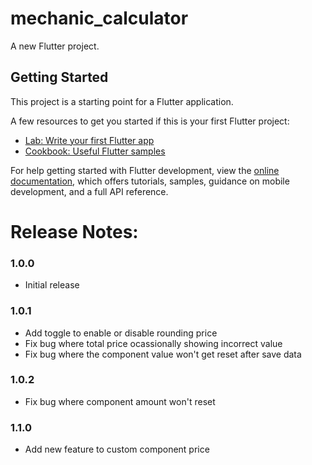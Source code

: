 # mechanic_calculator

A new Flutter project.

## Getting Started

This project is a starting point for a Flutter application.

A few resources to get you started if this is your first Flutter project:

- [Lab: Write your first Flutter app](https://docs.flutter.dev/get-started/codelab)
- [Cookbook: Useful Flutter samples](https://docs.flutter.dev/cookbook)

For help getting started with Flutter development, view the
[online documentation](https://docs.flutter.dev/), which offers tutorials,
samples, guidance on mobile development, and a full API reference.

# Release Notes:

### 1.0.0
- Initial release

### 1.0.1
- Add toggle to enable or disable rounding price
- Fix bug where total price ocassionally showing incorrect value
- Fix bug where the component value won't get reset after save data

### 1.0.2
- Fix bug where component amount won't reset

### 1.1.0
- Add new feature to custom component price